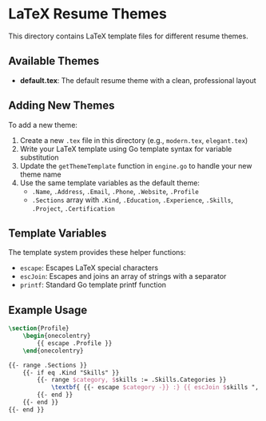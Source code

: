 # LaTeX Resume Themes

This directory contains LaTeX template files for different resume themes.

## Available Themes

- **default.tex**: The default resume theme with a clean, professional layout

## Adding New Themes

To add a new theme:

1. Create a new `.tex` file in this directory (e.g., `modern.tex`, `elegant.tex`)
2. Write your LaTeX template using Go template syntax for variable substitution
3. Update the `getThemeTemplate` function in `engine.go` to handle your new theme name
4. Use the same template variables as the default theme:
   - `.Name`, `.Address`, `.Email`, `.Phone`, `.Website`, `.Profile`
   - `.Sections` array with `.Kind`, `.Education`, `.Experience`, `.Skills`, `.Project`, `.Certification`

## Template Variables

The template system provides these helper functions:
- `escape`: Escapes LaTeX special characters
- `escJoin`: Escapes and joins an array of strings with a separator
- `printf`: Standard Go template printf function

## Example Usage

```latex
\section{Profile}
    \begin{onecolentry}
        {{ escape .Profile }}
    \end{onecolentry}

{{- range .Sections }}
    {{- if eq .Kind "Skills" }}
        {{- range $category, $skills := .Skills.Categories }}
            \textbf{ {{- escape $category -}} :} {{ escJoin $skills ", " }}
        {{- end }}
    {{- end }}
{{- end }}
```
